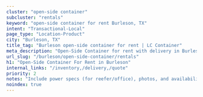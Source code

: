 ```yaml
---
cluster: "open-side container"
subcluster: "rentals"
keyword: "open-side container for rent Burleson, TX"
intent: "Transactional-Local"
page_type: "Location-Product"
city: "Burleson, TX"
title_tag: "Burleson open-side container for rent | LC Container"
meta_description: "Open-Side Container for rent with delivery in Burleson, TX. LC Container — local Since 2003. Get pricing today."
url_slug: "/burleson/open-side-container/rentals"
h1: "Open-Side Container For Rent in Burleson"
internal_links: "/inventory,/delivery,/quote"
priority: 2
notes: "Include power specs (for reefer/office), photos, and availability."
noindex: true
---
```


<!-- TODO: Add unique city/inventory copy, images, and internal links here. -->
